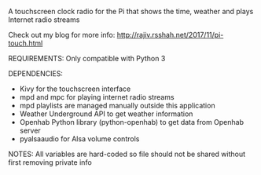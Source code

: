 A touchscreen clock radio for the Pi that shows the time, weather and plays Internet radio streams

Check out my blog for more info: http://rajiv.rsshah.net/2017/11/pi-touch.html


REQUIREMENTS:
Only compatible with Python 3

DEPENDENCIES:
- Kivy for the touchscreen interface
- mpd and mpc for playing internet radio streams
- mpd playlists are managed manually outside this application
- Weather Underground API to get weather information
- Openhab Python library (python-openhab) to get data from Openhab server
- pyalsaaudio for Alsa volume controls

NOTES:
All variables are hard-coded so file should not be shared without first removing private info
